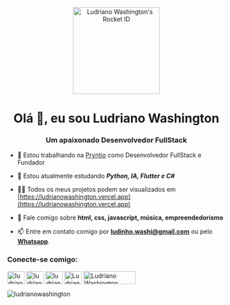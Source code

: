 <div align="center">
  <a href="https://app.rocketseat.com.br/me/ludrianowashington">
    <img src="https://app.rocketseat.com.br/api/rocketid/share?slug=ludrianowashington&type=card" width="200" alt="Ludriano Washington's Rocket ID"/>
  </a>
</div>

<h1 align="center">Olá 👋, eu sou Ludriano Washington</h1>
<h3 align="center">Um apaixonado Desenvolvedor FullStack</h3>

- 🔭 Estou trabalhando na [Pryntio](https://pryntio.vercel.app) como Desenvolvedor FullStack e Fundador

- 🌱 Estou atualmente estudando **_Python, IA, Flutter e C#_**

- 👨‍💻 Todos os meus projetos podem ser visualizados em [https://ludrianowashington.vercel.app](https://ludrianowashington.vercel.app)

- 💬 Fale comigo sobre **html, css, javascript, música, empreendedorismo**

- 📫 Entre em contato comigo por **ludinho.washi@gmail.com** ou pelo [**Whatsapp**](https://wa.me/5581988511896).

<h3 align="left">Conecte-se comigo:</h3>
<p align="left">
<a href="https://linkedin.com/in/ludrianowashington" target="blank"><img align="center" src="https://raw.githubusercontent.com/rahuldkjain/github-profile-readme-generator/master/src/images/icons/Social/linked-in-alt.svg" alt="ludrianowashington" height="30" width="40" /></a>
<a href="https://fb.com/ludriano.washington" target="blank"><img align="center" src="https://raw.githubusercontent.com/rahuldkjain/github-profile-readme-generator/master/src/images/icons/Social/facebook.svg" alt="ludriano.washington" height="30" width="40" /></a>
<a href="https://instagram.com/ludrianowashington" target="blank"><img align="center" src="https://raw.githubusercontent.com/rahuldkjain/github-profile-readme-generator/master/src/images/icons/Social/instagram.svg" alt="ludrianowashington" height="30" width="40" /></a>
<a href="https://discord.gg/Ludriano Washington#3028" target="blank"><img align="center" src="https://raw.githubusercontent.com/rahuldkjain/github-profile-readme-generator/master/src/images/icons/Social/discord.svg" alt="Ludriano Washington#3028" height="30" width="40" /></a>
  <a href="https://app.rocketseat.com.br/me/ludrianowashington" target="blank"><img align="center" src="https://camo.githubusercontent.com/8fbfa348fb90d2b3fb95d49c9534e1bf2c6540651ce06b483910770d472ea0e1/68747470733a2f2f73332d73612d656173742d312e616d617a6f6e6177732e636f6d2f726f636b6574736561742d63646e2f726f636b6574736561745f6c6f676f5f726f78612e706e67" alt="Ludriano Washington" height="30" width="120" /></a>
</p>

<p><img align="left" src="https://github-readme-stats.vercel.app/api/top-langs?theme=radical&username=ludrianowashington&show_icons=true&locale=en&layout=compact" alt="ludrianowashington" /></p>
